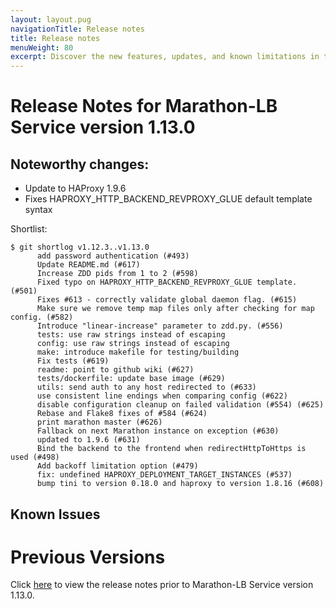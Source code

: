 ```yaml
---
layout: layout.pug
navigationTitle: Release notes
title: Release notes
menuWeight: 80
excerpt: Discover the new features, updates, and known limitations in this release of the Marathon-LB Service
---
```


# Release Notes for Marathon-LB Service version 1.13.0

## Noteworthy changes:

- Update to HAProxy 1.9.6
- Fixes HAPROXY_HTTP_BACKEND_REVPROXY_GLUE default template syntax

Shortlist:

```
$ git shortlog v1.12.3..v1.13.0
      add password authentication (#493)
      Update README.md (#617)
      Increase ZDD pids from 1 to 2 (#598)
      Fixed typo on HAPROXY_HTTP_BACKEND_REVPROXY_GLUE template. (#501)
      Fixes #613 - correctly validate global daemon flag. (#615)
      Make sure we remove temp map files only after checking for map config. (#582)
      Introduce "linear-increase" parameter to zdd.py. (#556)
      tests: use raw strings instead of escaping
      config: use raw strings instead of escaping
      make: introduce makefile for testing/building
      Fix tests (#619)
      readme: point to github wiki (#627)
      tests/dockerfile: update base image (#629)
      utils: send auth to any host redirected to (#633)
      use consistent line endings when comparing config (#622)
      disable configuration cleanup on failed validation (#554) (#625)
      Rebase and Flake8 fixes of #584 (#624)
      print marathon master (#626)
      Fallback on next Marathon instance on exception (#630)
      updated to 1.9.6 (#631)
      Bind the backend to the frontend when redirectHttpToHttps is used (#498)
      Add backoff limitation option (#479)
      fix: undefined HAPROXY_DEPLOYMENT_TARGET_INSTANCES (#537)
      bump tini to version 0.18.0 and haproxy to version 1.8.16 (#608)
```

## Known Issues

# Previous Versions

Click [here](https://github.com/mesosphere/marathon-lb/releases) to view the release notes prior to Marathon-LB Service version 1.13.0.